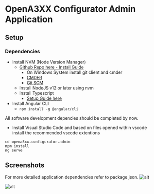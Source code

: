 # OpenA3XX Configurator Admin Application

## Setup

### Dependencies

- Install NVM (Node Version Manager)
  - [Github Repo here - Install Guide](https://github.com/nvm-sh/nvm#installing-and-updating)
    - On Windows System install git client and cmder
    - [CMDER](https://cmder.net/)
    - [Git SCM](https://git-scm.com/downloads)
  - Install NodeJS v12 or later using nvm
  - Install Typescript
    - [Setup Guide here](https://www.typescriptlang.org/download)
- Install Angular CLI
  - `npm install -g @angular/cli`

All software development depencies should be completed by now.

- Install Visual Studio Code and based on files opened within vscode install the recommended vscode extentions
```
cd opena3xx.configurator.admin
npm install
ng serve
```

## Screenshots
For more detailed application dependencies refer to package.json.
![alt](https://github.com/OpenA3XX/opena3xx.configurator.admin/blob/main/src/assets/app.png?raw=true)

![alt](https://github.com/OpenA3XX/opena3xx.configurator.admin/blob/main/src/assets/real-time-console.png?raw=true)
